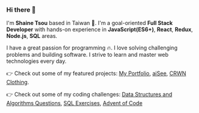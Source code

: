 ### Hi there 👋

I'm __Shaine Tsou__ based in Taiwan 🚀.
I'm a goal-oriented __Full Stack Developer__ with hands-on experience in __JavaScript(ES6+)__, __React__, __Redux__, __Node.js__, __SQL__ areas.

I have a great passion for programming 🔥. I love solving challenging problems and building software. I strive to learn and master web technologies every day.

👉 Check out some of my featured projects: [My Portfolio](https://www.shainetsou.space), [aiSee](https://shainetsou.github.io/aisee/), [CRWN Clothing](https://crwn-st-live.herokuapp.com/).

👉 Check out some of my coding challenges: [Data Structures and Algorithms Questions](https://github.com/ShaineTsou/ds-and-algo-js), [SQL Exercises](https://github.com/ShaineTsou/sql-exercises), [Advent of Code](https://github.com/ShaineTsou/advent-of-code)
